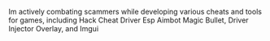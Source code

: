 Im actively combating scammers while developing various cheats and tools for games, including Hack Cheat Driver Esp Aimbot Magic Bullet, Driver Injector Overlay, and Imgui

